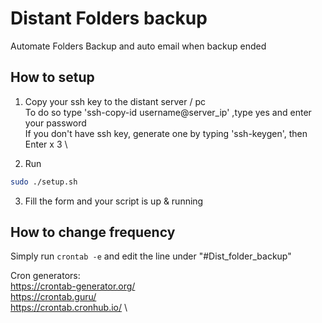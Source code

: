 # Distant Folders backup
Automate Folders Backup and auto email when backup ended


## How to setup

1. Copy your ssh key to the distant server / pc \
   To do so type 'ssh-copy-id username@server_ip' ,type yes and enter your password \
   If you don't have ssh key, generate one by typing 'ssh-keygen', then Enter x 3 \

2. Run

```bash
sudo ./setup.sh
```

3. Fill the form and your script is up & running

## How to change frequency

Simply run ```crontab -e``` and edit the line under "#Dist_folder_backup"

Cron generators: \
https://crontab-generator.org/ \
https://crontab.guru/ \
https://crontab.cronhub.io/ \
